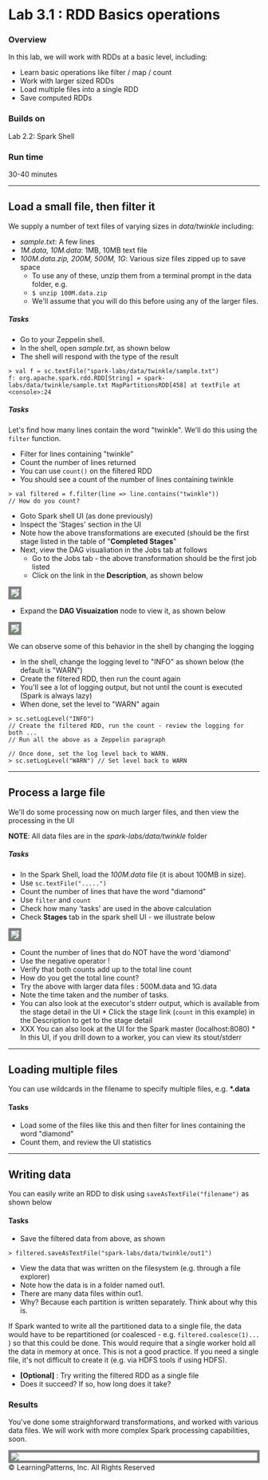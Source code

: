 <link rel='stylesheet' href='../assets/main.css'/>

<!-- [<< back to main index](../README.md) -->

Lab 3.1 : RDD Basics operations
===================

### Overview
 In this lab, we will work with RDDs at a basic level, including:
 
* Learn basic operations like filter / map / count
* Work with larger sized RDDs
* Load multiple files into a single RDD
* Save computed RDDs

### Builds on
Lab 2.2: Spark Shell

### Run time
30-40 minutes

--------------------------------
Load a small file, then filter it
--------------------------------
We supply a number of text files of varying sizes in *data/twinkle* including:

* *sample.txt*: A few lines
* *1M.data, 10M.data*: 1MB, 10MB text file
* *100M.data.zip, 200M, 500M, 1G*: Various size files zipped up to save space
	* To use any of these, unzip them from a terminal prompt in the data folder, e.g.
	* `$ unzip 100M.data.zip`
	* We'll assume that you will do this before using any of the larger files.

##### Tasks
* Go to your Zeppelin shell.
* In the shell, open *sample.txt*, as shown below
 * The shell will respond with the type of the result

```
> val f = sc.textFile("spark-labs/data/twinkle/sample.txt")
f: org.apache.spark.rdd.RDD[String] = spark-labs/data/twinkle/sample.txt MapPartitionsRDD[458] at textFile at <console>:24
```

##### Tasks
Let's find how many lines contain the word "twinkle".  We'll do this using the `filter` function.

* Filter for lines containing "twinkle"
* Count the number of lines returned
 * You can use `count()` on the filtered RDD
 * You should see a count of the number of lines containing twinkle

```
> val filtered = f.filter(line => line.contains("twinkle"))
// How do you count?
```

* Goto Spark shell UI (as done previously)
* Inspect the 'Stages' section in the UI
* Note how the above transformations are executed (should be the first stage listed in the table of "**Completed Stages**"
* Next, view the DAG visualiation in the Jobs tab at follows
	* Go to the Jobs tab - the above transformation should be the first job listed
	* Click on the link in the **Description**, as shown below

<img src="../images/03.1-d-DAG-Access.png" style="border: 5px solid grey; max-width:100%;"/>

* Expand the **DAG Visuaization** node to view it, as shown below

<img src="../images/03.1-c-DAG.png" style="border: 5px solid grey; max-width:100%;"/>

We can observe some of this behavior in the shell by changing the logging

* In the shell, change the logging level to "INFO" as shown below (the default is "WARN")
 * Create the filtered RDD, then run the count again
 * You'll see a lot of logging output, but not until the count is executed (Spark is always lazy)
 * When done, set the level to "WARN" again

```
> sc.setLogLevel("INFO")
// Create the filtered RDD, run the count - review the logging for both ...
// Run all the above as a Zeppelin paragraph

// Once done, set the log level back to WARN.
> sc.setLogLevel("WARN") // Set level back to WARN
```


--------------------------------
Process a large file
--------------------------------
We'll do some processing now on much larger files, and then view the processing in the UI

**NOTE**: All data files are in the *spark-labs/data/twinkle* folder

##### Tasks

* In the Spark Shell, load the *100M.data* file (it is about 100MB in size).
 * Use `sc.textFile(".....")`
* Count the number of lines that have the word "diamond"
 * Use `filter` and `count`
* Check how many 'tasks' are used in the above calculation
 * Check **Stages** tab in the spark shell UI - we illustrate below
 
 <img src="../images/03.1-b-stages.png" style="border: 5px solid grey; max-width:100%;" />
 
* Count the number of lines that do NOT have the word 'diamond'  
 * Use the negative operator  !
* Verify that both counts add up to the total line count
 * How do you get the total line count?
* Try the above with larger data files : 500M.data and 1G.data
 * Note the time taken and the number of tasks.
 * You can also look at the executor's stderr output, which is available from the stage detail in the UI
		* Click the stage link (`count` in this example) in the Description to get to the stage detail 
 * XXX You can also look at the UI for the Spark master (localhost:8080)
		* In this UI, if you drill down to a worker, you can view its stout/stderr
 
 
--------------------------------
Loading multiple files	
--------------------------------
You can use wildcards in the filename to specify multiple files, e.g. __*.data__

#### Tasks

* Load some of the files like this and then filter for lines containing the word "diamond"
* Count them, and review the UI statistics

--------------------------------
Writing data
--------------------------------
You can easily write an RDD to disk using `saveAsTextFile("filename")` as shown below

#### Tasks

* Save the filtered data from above, as shown

```
> filtered.saveAsTextFile("spark-labs/data/twinkle/out1")
```
* View the data that was written on the filesystem (e.g. through a file explorer)
 * Note how the data is in a folder named out1.
 * There are many data files within out1.
 * Why? Because each partition is written separately.  Think about why this is.

If Spark wanted to write all the partitioned data to a single file, the data would have to be repartitioned (or coalesced - e.g. `filtered.coalesce(1)...` ) so that this could be done.  This would require that a single worker hold all the data in memory at once.  This is not a good practice.  If you need a single file, it's not difficult to create it (e.g. via HDFS tools if using HDFS).

* **[Optional]** : Try writing the filtered RDD as a single file
 * Does it succeed?  If so, how long does it take?
	

### Results

You've done some straighforward transformations, and worked with various data files.  We will work with more complex Spark processing capabilities, soon.

<Img src="../images/Stop.png" style="border: 5px solid grey ; max-width:100%; display: block; margin-left: auto;  margin-right: auto " /> 

<footer>
&copy; LearningPatterns, Inc. All Rights Reserved
</footer>

<div style="page-break-after: always;"></div>

